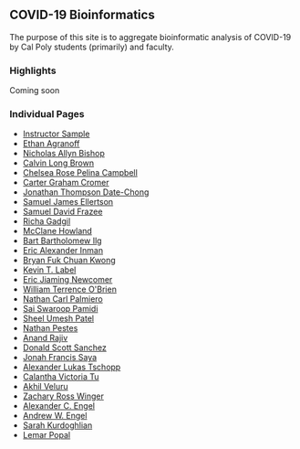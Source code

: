 ## COVID-19 Bioinformatics

The purpose of this site is to aggregate bioinformatic analysis of COVID-19 by Cal Poly students (primarily) and faculty.

### Highlights
Coming soon

### Individual Pages
* <a href="/csc-448-project/pander14/">Instructor Sample</a>
* <a href="/csc-448-project/eagranof/">Ethan Agranoff</a>
* <a href="/csc-448-project/nabishop/">Nicholas Allyn Bishop</a>
* <a href="/csc-448-project/cbrow145/">Calvin Long Brown</a>
* <a href="/csc-448-project/cpcampbe/">Chelsea Rose Pelina Campbell</a>
* <a href="/csc-448-project/ccromer/">Carter Graham Cromer</a>
* <a href="/csc-448-project/jdatecho/">Jonathan Thompson Date-Chong</a>
* <a href="/csc-448-project/sellerts/">Samuel James Ellertson</a>
* <a href="/csc-448-project/sfrazee/">Samuel David Frazee</a>
* <a href="/csc-448-project/rgadgil/">Richa Gadgil</a>
* <a href="/csc-448-project/mhowland/">McClane Howland</a>
* <a href="/csc-448-project/cilg/">Bart Bartholomew Ilg</a>
* <a href="/csc-448-project/eainman/">Eric Alexander Inman</a>
* <a href="/csc-448-project/bfkwong/">Bryan Fuk Chuan Kwong</a>
* <a href="/csc-448-project/klabel/">Kevin T. Label</a>
* <a href="/csc-448-project/enewcome/">Eric Jiaming Newcomer</a>
* <a href="/csc-448-project/wiobrien/">William Terrence O'Brien</a>
* <a href="/csc-448-project/ncpalmie/">Nathan Carl Palmiero</a>
* <a href="/csc-448-project/pamidi/">Sai Swaroop Pamidi</a>
* <a href="/csc-448-project/spate136/">Sheel Umesh Patel</a>
* <a href="/csc-448-project/npestes/">Nathan Pestes</a>
* <a href="/csc-448-project/arajiv/">Anand Rajiv</a>
* <a href="/csc-448-project/dsanch65/">Donald Scott Sanchez</a>
* <a href="/csc-448-project/jsaya/">Jonah Francis Saya</a>
* <a href="/csc-448-project/altschop/">Alexander Lukas Tschopp</a>
* <a href="/csc-448-project/cvtu/">Calantha Victoria Tu</a>
* <a href="/csc-448-project/aveluru/">Akhil Veluru</a>
* <a href="/csc-448-project/zwinger/">Zachary Ross Winger</a>
* <a href="/csc-448-project/acengel/">Alexander C. Engel</a>
* <a href="/csc-448-project/awengel/">Andrew W. Engel</a>
* <a href="/csc-448-project/skurdogh/">Sarah Kurdoghlian</a>
* <a href="/csc-448-project/lepopal/">Lemar Popal</a>

